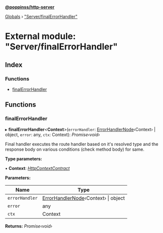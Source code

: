 **[@poppinss/http-server](../README.md)**

[Globals](../README.md) › ["Server/finalErrorHandler"](_server_finalerrorhandler_.md)

# External module: "Server/finalErrorHandler"

## Index

### Functions

* [finalErrorHandler](_server_finalerrorhandler_.md#finalerrorhandler)

## Functions

###  finalErrorHandler

▸ **finalErrorHandler**<**Context**>(`errorHandler`: [ErrorHandlerNode](_contracts_.md#errorhandlernode)‹Context› | object, `error`: any, `ctx`: Context): *Promise‹void›*

Final handler executes the route handler based on it's resolved
type and the response body on various conditions (check method body)
for same.

**Type parameters:**

▪ **Context**: *[HttpContextContract](../interfaces/_contracts_.httpcontextcontract.md)*

**Parameters:**

Name | Type |
------ | ------ |
`errorHandler` | [ErrorHandlerNode](_contracts_.md#errorhandlernode)‹Context› \| object |
`error` | any |
`ctx` | Context |

**Returns:** *Promise‹void›*